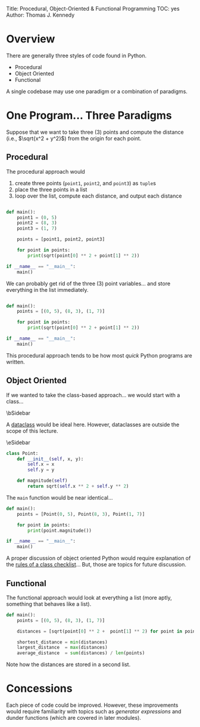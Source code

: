 Title: Procedural, Object-Oriented & Functional Programming
TOC: yes
Author: Thomas J. Kennedy


# Overview

There are generally three styles of code found in Python.
  
  - Procedural
  - Object Oriented
  - Functional

A single codebase may use one paradigm or a combination of paradigms.


# One Program... Three Paradigms

Suppose that we want to take three (3) points and compute the distance
(i.e., $\sqrt{x^2 + y^2}$) from the origin for each point.

## Procedural

The procedural approach would

  1. create three points (`point1`, `point2`, and `point3`) as `tuple`s
  2. place the three points in a list
  3. loop over the list, compute each distance, and output each distance

```python

def main():
    point1 = (0, 5)
    point2 = (8, 3)
    point3 = (1, 7)

    points = [point1, point2, point3]

    for point in points:
        print(sqrt(point[0] ** 2 + point[1] ** 2))

if __name__ == "__main__":
    main()

```

We can probably get rid of the three (3) point variables... and store
everything in the list immediately.

```python

def main():
    points = [(0, 5), (8, 3), (1, 7)]

    for point in points:
        print(sqrt(point[0] ** 2 + point[1] ** 2))

if __name__ == "__main__":
    main()

```

This procedural approach tends to be how most *quick* Python programs are
written.


## Object Oriented

If we wanted to take the class-based approach... we would start with a class...

\bSidebar

A <a href="https://docs.python.org/3/library/dataclasses.html" target="_blank">dataclass</a> would be
ideal here. However, dataclasses are outside the scope of this lecture.

\eSidebar

```python
class Point:
    def __init__(self, x, y):
        self.x = x
        self.y = y

    def magnitude(self)
        return sqrt(self.x ** 2 + self.y ** 2)
```

The `main` function would be near identical...

```python
def main():
    points = [Point(0, 5), Point(8, 3), Point(1, 7)]

    for point in points:
        print(point.magnitude())

if __name__ == "__main__":
    main()
```

A proper discussion of object oriented Python would require explanation of the
[rules of a class checklist](doc:classChecklistInPython)... But, those are topics
for future discussion.


## Functional

The functional approach would look at everything a list (more aptly, something
that behaves like a list).

```python
def main():
    points = [(0, 5), (8, 3), (1, 7)]

    distances = [sqrt(point[0] ** 2 +  point[1] ** 2) for point in points]

    shortest_distance = min(distances)
    largest_distance  = max(distances)
    average_distance  = sum(distances) / len(points)
```

Note how the distances are stored in a second list.


# Concessions

Each piece of code could be improved. However, these improvements would require
familiarity with topics such as *generator expressions* and dunder functions
(which are covered in later modules).

